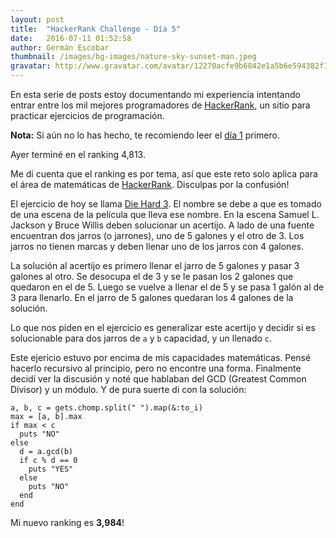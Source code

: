 ```yaml
---
layout: post
title:  "HackerRank Challenge - Día 5"
date:   2016-07-11 01:52:58
author: Germán Escobar
thumbnail: /images/bg-images/nature-sky-sunset-man.jpeg
gravatar: http://www.gravatar.com/avatar/12270acfe9b6842e1a5b6e594382f149.jpg?s=80
---
```


En esta serie de posts estoy documentando mi experiencia intentando entrar entre los mil mejores programadores de <a href="https://www.hackerrank.com" target="_blank">HackerRank</a>, un sitio para practicar ejercicios de programación.

**Nota:** Si aún no lo has hecho, te recomiendo leer el <a href="/hackerrank-challenge-dia-1/">día 1</a> primero.

Ayer terminé en el ranking 4,813.

Me di cuenta que el ranking es por tema, así que este reto solo aplica para el área de matemáticas de <a href="https://www.hackerrank.com" target="_blank">HackerRank</a>. Disculpas por la confusión!

El ejercicio de hoy se llama <a href="https://www.hackerrank.com/challenges/die-hard-3" target="_blank">Die Hard 3</a>. El nombre se debe a que es tomado de una escena de la película que lleva ese nombre. En la escena Samuel L. Jackson y Bruce Willis deben solucionar un acertijo. A lado de una fuente encuentran dos jarros (o jarrones), uno de 5 galones y el otro de 3. Los jarros no tienen marcas y deben llenar uno de los jarros con 4 galones.

La solución al acertijo es primero llenar el jarro de 5 galones y pasar 3 galones al otro. Se desocupa el de 3 y se le pasan los 2 galones que quedaron en el de 5. Luego se vuelve a llenar el de 5 y se pasa 1 galón al de 3 para llenarlo. En el jarro de 5 galones quedaran los 4 galones de la solución.

Lo que nos piden en el ejercicio es generalizar este acertijo y decidir si es solucionable para dos jarros de `a` y `b` capacidad, y un llenado `c`.

Este ejericio estuvo por encima de mis capacidades matemáticas. Pensé hacerlo recursivo al principio, pero no encontre una forma. Finalmente decidí ver la discusión y noté que hablaban del GCD (Greatest Common Divisor) y un módulo. Y de pura suerte di con la solución:

<pre><code class="overflow ruby">a, b, c = gets.chomp.split(" ").map(&:to_i)
max = [a, b].max
if max < c
  puts "NO"
else
  d = a.gcd(b)
  if c % d == 0
    puts "YES"
  else
    puts "NO"
  end
end</code></pre>

Mi nuevo ranking es **3,984**!
